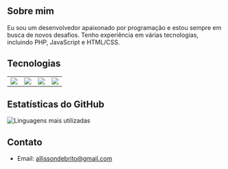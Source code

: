 ## Sobre mim
Eu sou um desenvolvedor apaixonado por programação e estou sempre em busca de novos desafios. Tenho experiência em várias tecnologias, incluindo PHP, JavaScript e HTML/CSS.

## Tecnologias
<table border="0">
  <tr>
    <td>
      <img src="https://img.shields.io/badge/HTML-239120?style=for-the-badge&logo=html5&logoColor=white"/>
    </td>
    <td>
      <img src="https://img.shields.io/badge/MySQL-005C84?style=for-the-badge&logo=mysql&logoColor=white"/>
    </td>
    <td>
      <img src="https://img.shields.io/badge/PHP-777BB4?style=for-the-badge&logo=php&logoColor=white"/>
    </td>
    <td>
      <img src="https://img.shields.io/badge/Laravel-FF2D20?style=for-the-badge&logo=laravel&logoColor=white"/>
    </td>
  </tr>
</table>


## Estatísticas do GitHub
![Linguagens mais utilizadas](https://github-readme-stats.vercel.app/api/top-langs/?username=allissonaraujo&theme=blue-green)

## Contato

- Email: allissondebrito@gmail.com
